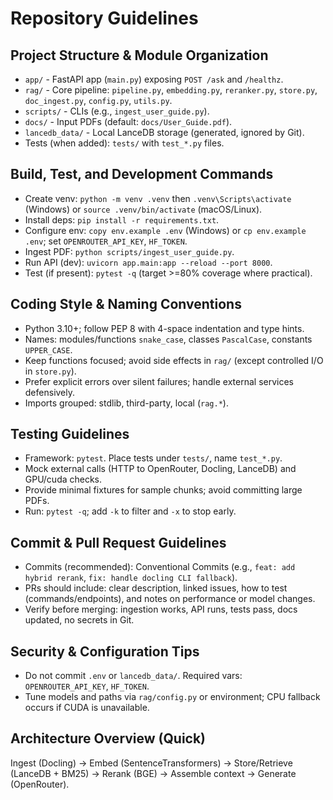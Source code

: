 # Repository Guidelines

## Project Structure & Module Organization
- `app/` - FastAPI app (`main.py`) exposing `POST /ask` and `/healthz`.
- `rag/` - Core pipeline: `pipeline.py`, `embedding.py`, `reranker.py`, `store.py`, `doc_ingest.py`, `config.py`, `utils.py`.
- `scripts/` - CLIs (e.g., `ingest_user_guide.py`).
- `docs/` - Input PDFs (default: `docs/User_Guide.pdf`).
- `lancedb_data/` - Local LanceDB storage (generated, ignored by Git).
- Tests (when added): `tests/` with `test_*.py` files.

## Build, Test, and Development Commands
- Create venv: `python -m venv .venv` then `.venv\Scripts\activate` (Windows) or `source .venv/bin/activate` (macOS/Linux).
- Install deps: `pip install -r requirements.txt`.
- Configure env: `copy env.example .env` (Windows) or `cp env.example .env`; set `OPENROUTER_API_KEY`, `HF_TOKEN`.
- Ingest PDF: `python scripts/ingest_user_guide.py`.
- Run API (dev): `uvicorn app.main:app --reload --port 8000`.
- Test (if present): `pytest -q` (target >=80% coverage where practical).

## Coding Style & Naming Conventions
- Python 3.10+; follow PEP 8 with 4-space indentation and type hints.
- Names: modules/functions `snake_case`, classes `PascalCase`, constants `UPPER_CASE`.
- Keep functions focused; avoid side effects in `rag/` (except controlled I/O in `store.py`).
- Prefer explicit errors over silent failures; handle external services defensively.
- Imports grouped: stdlib, third-party, local (`rag.*`).

## Testing Guidelines
- Framework: `pytest`. Place tests under `tests/`, name `test_*.py`.
- Mock external calls (HTTP to OpenRouter, Docling, LanceDB) and GPU/cuda checks.
- Provide minimal fixtures for sample chunks; avoid committing large PDFs.
- Run: `pytest -q`; add `-k` to filter and `-x` to stop early.

## Commit & Pull Request Guidelines
- Commits (recommended): Conventional Commits (e.g., `feat: add hybrid rerank`, `fix: handle docling CLI fallback`).
- PRs should include: clear description, linked issues, how to test (commands/endpoints), and notes on performance or model changes.
- Verify before merging: ingestion works, API runs, tests pass, docs updated, no secrets in Git.

## Security & Configuration Tips
- Do not commit `.env` or `lancedb_data/`. Required vars: `OPENROUTER_API_KEY`, `HF_TOKEN`.
- Tune models and paths via `rag/config.py` or environment; CPU fallback occurs if CUDA is unavailable.

## Architecture Overview (Quick)
Ingest (Docling) -> Embed (SentenceTransformers) -> Store/Retrieve (LanceDB + BM25) -> Rerank (BGE) -> Assemble context -> Generate (OpenRouter).

